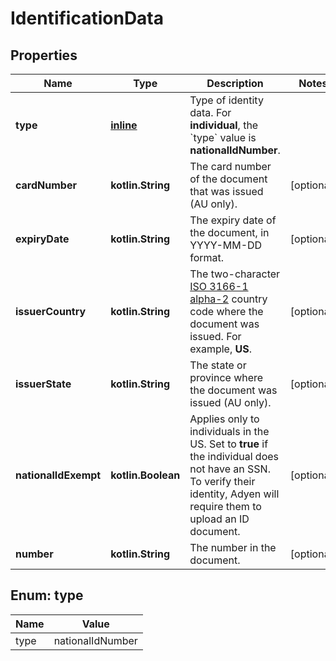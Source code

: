 
# IdentificationData

## Properties
Name | Type | Description | Notes
------------ | ------------- | ------------- | -------------
**type** | [**inline**](#Type) | Type of identity data. For **individual**, the &#x60;type&#x60; value is **nationalIdNumber**. | 
**cardNumber** | **kotlin.String** | The card number of the document that was issued (AU only). |  [optional]
**expiryDate** | **kotlin.String** | The expiry date of the document, in YYYY-MM-DD format. |  [optional]
**issuerCountry** | **kotlin.String** | The two-character [ISO 3166-1 alpha-2](https://en.wikipedia.org/wiki/ISO_3166-1_alpha-2) country code where the document was issued. For example, **US**. |  [optional]
**issuerState** | **kotlin.String** | The state or province where the document was issued (AU only). |  [optional]
**nationalIdExempt** | **kotlin.Boolean** | Applies only to individuals in the US. Set to **true** if the individual does not have an SSN. To verify their identity, Adyen will require them to upload an ID document. |  [optional]
**number** | **kotlin.String** | The number in the document. |  [optional]


<a name="Type"></a>
## Enum: type
Name | Value
---- | -----
type | nationalIdNumber



